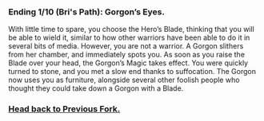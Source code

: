  ### Ending 1/10 (Bri's Path): Gorgon’s Eyes.

With little time to spare, you choose the Hero’s Blade, thinking that you will be able to wield it, similar to how other warriors have been able to do it in several bits of media. However, you are not a warrior. A Gorgon slithers from her chamber, and immediately spots you. As soon as you raise the Blade over your head, the Gorgon’s Magic takes effect. You were quickly turned to stone, and you met a slow end thanks to suffocation. The Gorgon now uses you as furniture, alongside several other foolish people who thought they could take down a Gorgon with a Blade.

### [Head back to Previous Fork.](#)

